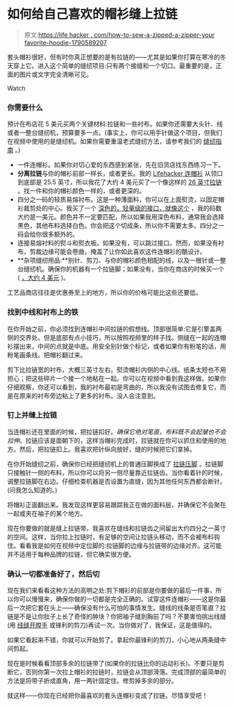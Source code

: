 # 如何给自己喜欢的帽衫缝上拉链

> 原文:[https://life hacker . com/how-to-sew-a-zipped-a-zipper-your favorite-hoodie-1790589207](https://lifehacker.com/how-to-sew-a-zipper-into-your-favorite-hoodie-1790589207)

套头帽衫很好，但有时你真正想要的是有拉链的——尤其是如果你打算在寒冷的冬天穿上它。进入这个简单的缝纫项目:只有两个接缝和一个切口。最重要的是，正面的图片或文字完全清晰可见。

Watch

### 你需要什么

预计在布店花 5 美元买两个关键材料:拉链和一些衬布。如果你还需要大头针、线或者一整台缝纫机，预算要多一点。(事实上，你可以用手针做这个项目，但我们在视频中使用的是缝纫机。如果你需要重温老式缝纫方法，请参考我们的 [缝纫指南](https://lifehacker.com/learn-the-basics-of-sewing-with-an-illustrated-guide-375546) 。)

*   一件连帽衫。如果你对切心爱的东西感到紧张，先在旧货店找东西练习一下。
*   **分离拉链**与你的帽衫前部一样长，或者更长。我的 [Lifehacker 连帽衫](http://store.lifehacker.com/) 从领口到底部是 25.5 英寸，所以我花了大约 4 美元买了一个像这样的 [26 英寸拉链](http://www.joann.com/coats-andamp-clark-sport-sepearating-zipper-26in/prd34332.html#prefn1=theme&prefv1=Sport+-+Parka&start=1) 。找一件和你的帽衫颜色一样的，或者更深的。
*   四分之一码的轻质易熔衬布。这是一种薄面料，你可以在上面熨烫，以固定帽衫裁剪处的中心。我买了一个 [深色的，轻量级的接口，就像这个](http://www.joann.com/pellon-911ff-fusible-featherweight-charcoal-20in-width-by-the-yard/2558419.html#q=black%2Bfusible%2Binterfacing&start=2) ，我的码数大约是一美元。颜色并不一定要匹配，所以如果我用深色布料，通常我会选择黑色，其他布料选择白色。你会把这个切成条，所以你不需要太多。四分之一码会给你很多额外的。
*   连接易熔衬料的熨斗和熨衣板。如果没有，可以跳过接口。然而，如果没有衬布，剪裁边缘可能会卷曲，掩盖了让你如此喜欢这件连帽衫的酷设计。
*   **杂项缝纫用品:**别针、剪刀、与你的帽衫颜色相配的线，以及一根针或一整台缝纫机。确保你的机器有一个拉链脚；如果没有，当你在商店的时候买一个( [，大约 4 美元](http://www.joann.com/singer-vertical-needle-zipper-foot-for-low-shank/1036839.html#q=zipper%2Bfoot&start=2) )。

工艺品商店往往是优惠券至上的地方，所以你的价格可能比这些还要低。

### 找到中线和衬布上的铁

在你开始之前，你必须找到连帽衫中间拉链的假想线。顶部很简单:它是引擎盖两侧的交界处。但是底部有点小技巧，所以按照视频里的样子找。侧缝在一起的连帽衫摆出来，中间的点就是中底。用安全别针做个标记，或者如果你有粉笔的话，用粉笔画条线。把帽衫翻过来。

剪下比拉链宽的衬布，大概三英寸左右。熨烫帽衫内侧的中心线。纸条太短也不用担心；把这些碎片一个接一个地粘在一起。你可以在视频中看到我这样做。如果你仔细观察，你还可以看到，我的衬布最初是弯曲的，所以我没有试图去修复它，而是在原来的衬布旁边粘上了更多的衬布。没人会注意到。

### 钉上并缝上拉链

当连帽衫还在里面的时候，把拉链扣好。*确保它绝对笔直，布料既不会起皱也不会拉伸*。拉链应该是面朝下的，这样当帽衫完成时，拉链就在你可以抓住和使用的地方。然后，把拉链扣上。我喜欢把针纵向放好，缝的时候把它们拿掉。

在你开始缝纫之前，确保你已经把缝纫机上的普通压脚换成了 [拉链压脚](http://www.seasonedhomemaker.com/sewing-machine-feet-the-zipper-foot/) 。拉链脚只接触针一侧的布料，所以你可以将另一侧尽量靠近拉链齿。当你看着针的时候，调整拉链脚在右边。仔细检查机器是否设置为直缝，因为其他任何东西都会断针。(问我怎么知道的。)

将帽衫正面翻出来。我发现这样更容易跟踪我正在做的面料层，并确保它不会聚在一起或夹在袖子的某个地方。

现在你要做的就是缝上拉链带。我喜欢在缝线和拉链齿之间留出大约四分之一英寸的空间。这样，当你拉上拉链时，有足够的空间让拉链头移动，而不会被布料钩住。看看我是如何在视频中定位脚的:拉链脚的边缘与拉链带的边缘对齐。这可能并不适用于每种品牌的拉链，但它确实很方便。

### 确认一切都准备好了，然后切

现在我们来看看这种方法的高明之处:剪下帽衫的前部是你要做的最后一件事，所以你可以慢慢来，确保你做的一切都是完全正确的。试穿这件连帽衫——这是你最后一次把它套在头上——确保没有什么可怕的事情发生。缝线的线条是否笔直？拉链是不是让你肚子上长了奇怪的肿块？你把袖子缝到胸前了吗？不要害怕挑出线缝(用 [线缝开膛手](https://en.wikipedia.org/wiki/Seam_ripper) 或锋利的剪刀)再试一次。当你做对了，我保证，这是值得的。

如果它看起来不错，你就可以开始剪了。拿起你最锋利的剪刀，小心地从两条缝中间剪起。

现在是时候看看顶部多余的拉链带了(如果你的拉链比你的运动衫长)。不要只是剪断它，否则你第一次拉上帽衫的拉链时，拉链会从顶部滑落。完成顶部的最简单的方法是将带子折成直角，用一两针固定住。修剪掉多余的部分。

就这样——你现在已经把你最喜欢的套头连帽衫变成了拉链。尽情享受吧！